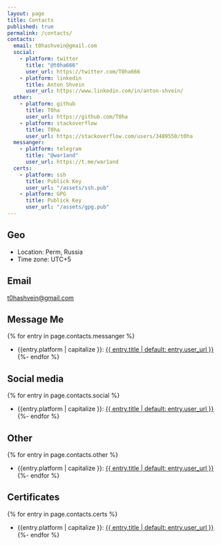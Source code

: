 ```yaml
---
layout: page
title: Contacts 
published: true
permalink: /contacts/
contacts:
  email: t0hashvein@gmail.com
  social:
    - platform: twitter
      title: "@t0ha666"
      user_url: https://twitter.com/T0ha666
    - platform: linkedin
      title: Anton Shvein
      user_url: https://www.linkedin.com/in/anton-shvein/
  other:
    - platform: github
      title: T0ha
      user_url: https://github.com/T0ha
    - platform: stackoverflow
      title: T0ha
      user_url: https://stackoverflow.com/users/3489550/t0ha
  messanger:
    - platform: telegram
      title: "@war1and"
      user_url: https://t.me/war1and
  certs:
    - platform: ssh
      title: Publick Key
      user_url: "/assets/ssh.pub"
    - platform: GPG
      title: Publick Key
      user_url: "/assets/gpg.pub"
---
```


## Geo
- Location: Perm, Russia
- Time zone: UTC+5

## Email
<t0hashvein@gmail.com>

## Message Me
{% for entry in page.contacts.messanger %}
- {{entry.platform | capitalize }}: [{{ entry.title | default: entry.user_url }}]({{entry.user_url}})
{%- endfor %}

## Social media

{% for entry in page.contacts.social %}
- {{entry.platform | capitalize }}: [{{ entry.title | default: entry.user_url }}]({{entry.user_url}})
{%- endfor %}

## Other

{% for entry in page.contacts.other %}
- {{entry.platform | capitalize }}: [{{ entry.title | default: entry.user_url }}]({{entry.user_url}})
{%- endfor %}

## Certificates

{% for entry in page.contacts.certs %}
- {{entry.platform | capitalize }}: [{{ entry.title | default: entry.user_url }}]({{entry.user_url}})
{%- endfor %}